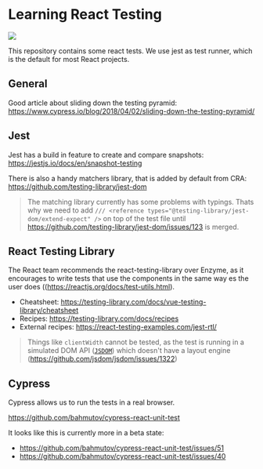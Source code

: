 # Learning React Testing

![](https://github.com/feedm3/learning-react-testing/workflows/CI/badge.svg)

This repository contains some react tests. We use jest as test runner, which is the default for most React projects.

## General

Good article about sliding down the testing pyramid: https://www.cypress.io/blog/2018/04/02/sliding-down-the-testing-pyramid/

## Jest

Jest has a build in feature to create and compare snapshots: https://jestjs.io/docs/en/snapshot-testing

There is also a handy matchers library, that is added by default from CRA: https://github.com/testing-library/jest-dom

> The matching library currently has some problems with typings. Thats why we need to add 
> `/// <reference types="@testing-library/jest-dom/extend-expect" />` on top of the test file until 
> https://github.com/testing-library/jest-dom/issues/123 is merged.

## React Testing Library

The React team recommends the react-testing-library over Enzyme, as it encourages to write tests that use the 
components in the same way es the user does ((https://reactjs.org/docs/test-utils.html).

- Cheatsheet: https://testing-library.com/docs/vue-testing-library/cheatsheet
- Recipes: https://testing-library.com/docs/recipes
- External recipes: https://react-testing-examples.com/jest-rtl/
    
> Things like `clientWidth` cannot be tested, as the test is running in
> a simulated DOM API ([`JSDOM`](https://github.com/jsdom/jsdom)) which doesn't have a layout engine (https://github.com/jsdom/jsdom/issues/1322)

## Cypress

Cypress allows us to run the tests in a real browser.

https://github.com/bahmutov/cypress-react-unit-test

It looks like this is currently more in a beta state:

- https://github.com/bahmutov/cypress-react-unit-test/issues/51
- https://github.com/bahmutov/cypress-react-unit-test/issues/40
